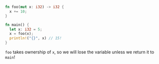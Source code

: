 ```rust
fn foo(mut x: i32) -> i32 {
  x += 10;
}

fn main() {
  let x: i32 = 5;
  x = foo(x);
  println!("{}", x) // 15!
}
```

`foo` takes ownership of `x`, so we will lose the variable unless we return it to `main`!



